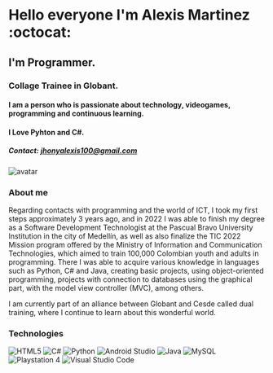 # Hello everyone I'm Alexis Martinez :octocat:
## I'm Programmer.
### Collage Trainee in Globant.
#### I am a person who is passionate about technology, videogames, programming and continuous learning.
#### I Love Pyhton and C#.
##### Contact: jhonyalexis100@gmail.com



![avatar](https://firebasestorage.googleapis.com/v0/b/proyecto1cesdeja.appspot.com/o/cartoon-real1%20(2).jpg?alt=media&token=82b7bac2-05eb-4460-a7a7-ee7ca8b53bc6)
### About me

Regarding contacts with programming and the world of ICT, I took my first steps approximately 3 years ago, and in 2022 I was able to finish my degree as a Software Development Technologist at the Pascual Bravo University Institution in the city of Medellín, as well as also finalize the TIC 2022 Mission program offered by the Ministry of Information and Communication Technologies, which aimed to train 100,000 Colombian youth and adults in programming. There I was able to acquire various knowledge in languages such as Python, C# and Java, creating basic projects, using object-oriented programming, projects with connection to databases using the graphical part, with the model view controller (MVC), among others.

I am currently part of an alliance between Globant and Cesde called dual training, where I continue to learn about this wonderful world.

### Technologies
![HTML5](https://img.shields.io/badge/html5-%23E34F26.svg?style=for-the-badge&logo=html5&logoColor=white)
![C#](https://img.shields.io/badge/c%23-%23239120.svg?style=for-the-badge&logo=c-sharp&logoColor=white)
![Python](https://img.shields.io/badge/python-3670A0?style=for-the-badge&logo=python&logoColor=ffdd54)
![Android Studio](https://img.shields.io/badge/Android%20Studio-3DDC84.svg?style=for-the-badge&logo=android-studio&logoColor=white)
![Java](https://img.shields.io/badge/java-%23ED8B00.svg?style=for-the-badge&logo=java&logoColor=white)
![MySQL](https://img.shields.io/badge/mysql-%2300f.svg?style=for-the-badge&logo=mysql&logoColor=white)
![Playstation 4](https://img.shields.io/badge/Playstation%204-003791?style=for-the-badge&logo=playstation-4&logoColor=white)
![Visual Studio Code](https://img.shields.io/badge/Visual%20Studio%20Code-0078d7.svg?style=for-the-badge&logo=visual-studio-code&logoColor=white)
